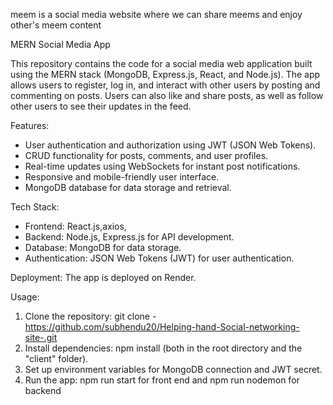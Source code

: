 
meem is a social media website where we can share meems and enjoy other's meem content

MERN Social Media App

This repository contains the code for a social media web application built using the MERN stack (MongoDB, Express.js, React, and Node.js). The app allows users to register, log in, and interact with other users by posting and commenting on posts. Users can also like and share posts, as well as follow other users to see their updates in the feed.

Features:
- User authentication and authorization using JWT (JSON Web Tokens).
- CRUD functionality for posts, comments, and user profiles.
- Real-time updates using WebSockets for instant post notifications.
- Responsive and mobile-friendly user interface.
- MongoDB database for data storage and retrieval.

Tech Stack:
- Frontend: React.js,axios,
- Backend: Node.js, Express.js for API development.
- Database: MongoDB for data storage.
- Authentication: JSON Web Tokens (JWT) for user authentication.

Deployment:
The app is deployed on Render.

Usage:
1. Clone the repository: git clone -  https://github.com/subhendu20/Helping-hand-Social-networking-site-.git
2. Install dependencies: npm install (both in the root directory and the "client" folder).
3. Set up environment variables for MongoDB connection and JWT secret.
4. Run the app: npm run start for front end and npm run nodemon for backend 

